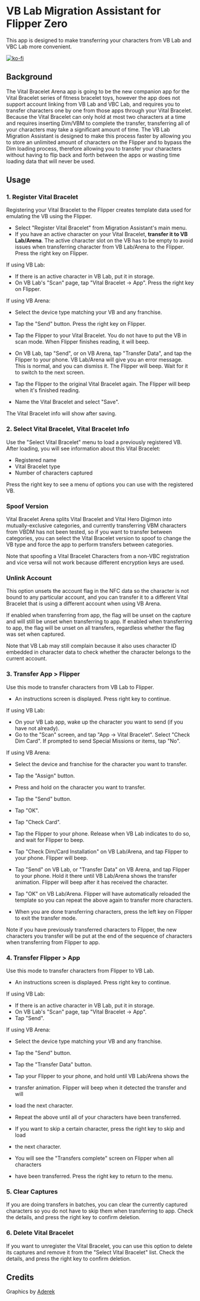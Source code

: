 VB Lab Migration Assistant for Flipper Zero
===========================================

This app is designed to make transferring your characters from VB Lab and VBC
Lab more convenient.

[![ko-fi](https://ko-fi.com/img/githubbutton_sm.svg)](https://ko-fi.com/C0C81P4PX)

Background
----------
The Vital Bracelet Arena app is going to be the new companion app for the Vital
Bracelet series of fitness bracelet toys, however the app does not support
account linking from VB Lab and VBC Lab, and requires you to transfer characters
one by one from those apps through your Vital Bracelet. Because the Vital
Bracelet can only hold at most two characters at a time and requires inserting
Dim/VBM to complete the transfer, transferring all of your characters may take a
significant amount of time. The VB Lab Migration Assistant is designed to make
this process faster by allowing you to store an unlimited amount of characters
on the Flipper and to bypass the Dim loading process, therefore allowing you to
transfer your characters without having to flip back and forth between the apps
or wasting time loading data that will never be used.

Usage
-----

### 1. Register Vital Bracelet

Registering your Vital Bracelet to the Flipper creates template data used for
emulating the VB using the Flipper.

- Select "Register Vital Bracelet" from Migration Assistant's main menu.
- If you have an active character on your Vital Bracelet, **transfer it to VB
  Lab/Arena**. The active character slot on the VB has to be empty to avoid
  issues when transferring character from VB Lab/Arena to the Flipper. Press the
  right key on Flipper.

If using VB Lab:
- If there is an active character in VB Lab, put it in storage.
- On VB Lab's "Scan" page, tap "Vital Bracelet -> App". Press the right key on
  Flipper.

If using VB Arena:
- Select the device type matching your VB and any franchise.
- Tap the "Send" button. Press the right key on Flipper.

- Tap the Flipper to your Vital Bracelet. You do not have to put the VB in scan
   mode. When Flipper finishes reading, it will beep.
- On VB Lab, tap "Send", or on VB Arena, tap "Transfer Data", and tap the
  Flipper to your phone. VB Lab/Arena will give you an error message. This is
  normal, and you can dismiss it. The Flipper will beep. Wait for it to switch
  to the next screen.
- Tap the Flipper to the original Vital Bracelet again. The Flipper will beep
  when it's finished reading.
- Name the Vital Bracelet and select "Save".

The Vital Bracelet info will show after saving.

### 2. Select Vital Bracelet, Vital Bracelet Info

Use the "Select Vital Bracelet" menu to load a previously registered VB. After
loading, you will see information about this Vital Bracelet:

- Registered name
- Vital Bracelet type
- Number of characters captured

Press the right key to see a menu of options you can use with the registered VB.

### Spoof Version

Vital Bracelet Arena splits Vital Bracelet and Vital Hero Digimon into
mutually-exclusive categories, and currently transferring VBM characters from
VBDM has not been tested, so if you want to transfer between categories, you can
select the Vital Bracelet version to spoof to change the VB type and force the
app to perform transfers between categories.

Note that spoofing a Vital Bracelet Characters from a non-VBC registration and
vice versa will not work because different encryption keys are used.

### Unlink Account

This option unsets the account flag in the NFC data so the character is not
bound to any particular account, and you can transfer it to a different Vital
Bracelet that is using a different account when using VB Arena.

If enabled when transferring from app, the flag will be unset on the capture and
will still be unset when transferring to app. If enabled when transferring to
app, the flag will be unset on all transfers, regardless whether the flag was
set when captured.

Note that VB Lab may still complain because it also uses character ID embedded
in character data to check whether the character belongs to the current account.

### 3. Transfer App > Flipper

Use this mode to transfer characters from VB Lab to Flipper.

- An instructions screen is displayed. Press right key to continue.

If using VB Lab:
- On your VB Lab app, wake up the character you want to send (if you have not
  already).
- Go to the "Scan" screen, and tap "App -> Vital Bracelet". Select "Check Dim
  Card". If prompted to send Special Missions or items, tap "No".

If using VB Arena:
- Select the device and franchise for the character you want to transfer.
- Tap the "Assign" button.
- Press and hold on the character you want to transfer.
- Tap the "Send" button.
- Tap "OK".
- Tap "Check Card".

- Tap the Flipper to your phone. Release when VB Lab indicates to do so, and
  wait for Flipper to beep.
- Tap "Check Dim/Card Installation" on VB Lab/Arena, and tap Flipper to your
  phone. Flipper will beep.
- Tap "Send" on VB Lab, or "Transfer Data" on VB Arena, and tap Flipper to your
  phone. Hold it there until VB Lab/Arena shows the transfer animation. Flipper
  will beep after it has received the character.
- Tap "OK" on VB Lab/Arena. Flipper will have automatically reloaded the
  template so you can repeat the above again to transfer more characters.
- When you are done transferring characters, press the left key on Flipper to
  exit the transfer mode.

Note if you have previously transferred characters to Flipper, the new
characters you transfer will be put at the end of the sequence of characters
when transferring from Flipper to app.

### 4. Transfer Flipper > App

Use this mode to transfer characters from Flipper to VB Lab.

- An instructions screen is displayed. Press right key to continue.

If using VB Lab:
- If there is an active character in VB Lab, put it in storage.
- On VB Lab's "Scan" page, tap "Vital Bracelet -> App".
- Tap "Send".

If using VB Arena:
- Select the device type matching your VB and any franchise.
- Tap the "Send" button.
- Tap the "Transfer Data" button.

- Tap your Flipper to your phone, and hold until VB Lab/Arena shows the
- transfer animation. Flipper will beep when it detected the transfer and will
- load the next character.
- Repeat the above until all of your characters have been transferred.
- If you want to skip a certain character, press the right key to skip and load
- the next character.
- You will see the "Transfers complete" screen on Flipper when all characters
- have been transferred. Press the right key to return to the menu.

### 5. Clear Captures

If you are doing transfers in batches, you can clear the currently captured
characters so you do not have to skip them when transferring to app. Check the
details, and press the right key to confirm deletion.

### 6. Delete Vital Bracelet

If you want to unregister the Vital Bracelet, you can use this option to delete
its captures and remove it from the "Select Vital Bracelet" list. Check the
details, and press the right key to confirm deletion.

Credits
-------

Graphics by [Aderek](https://twitter.com/AderekArt)
